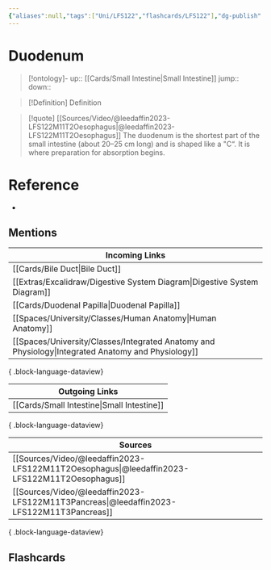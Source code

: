 ```yaml
---
{"aliases":null,"tags":["Uni/LFS122","flashcards/LFS122"],"dg-publish":true,"permalink":"/cards/duodenum/","dgPassFrontmatter":true}
---
```


# Duodenum

> [!ontology]-
> up:: [[Cards/Small Intestine\|Small Intestine]]
> jump:: 
> down:: 

> [!Definition] Definition
> 

> [!quote] [[Sources/Video/@leedaffin2023-LFS122M11T2Oesophagus\|@leedaffin2023-LFS122M11T2Oesophagus]]
> The duodenum is the shortest part of the small intestine (about 20–25 cm long) and is shaped like a "C“. It is where preparation for absorption begins. 

# Reference
- 

## Mentions
| Incoming Links                                                                                        |
| ----------------------------------------------------------------------------------------------------- |
| [[Cards/Bile Duct\|Bile Duct]]                                                                     |
| [[Extras/Excalidraw/Digestive System Diagram\|Digestive System Diagram]]                           |
| [[Cards/Duodenal Papilla\|Duodenal Papilla]]                                                       |
| [[Spaces/University/Classes/Human Anatomy\|Human Anatomy]]                                         |
| [[Spaces/University/Classes/Integrated Anatomy and Physiology\|Integrated Anatomy and Physiology]] |

{ .block-language-dataview}

| Outgoing Links                                |
| --------------------------------------------- |
| [[Cards/Small Intestine\|Small Intestine]] |

{ .block-language-dataview}

| Sources                                                                                         |
| ----------------------------------------------------------------------------------------------- |
| [[Sources/Video/@leedaffin2023-LFS122M11T2Oesophagus\|@leedaffin2023-LFS122M11T2Oesophagus]] |
| [[Sources/Video/@leedaffin2023-LFS122M11T3Pancreas\|@leedaffin2023-LFS122M11T3Pancreas]]     |

{ .block-language-dataview}

## Flashcards
